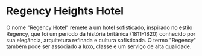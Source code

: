 # Regency Heights Hotel

O nome "Regency Hotel" remete a um hotel sofisticado,  inspirado no estilo Regency, que foi um período da história britânica (1811-1820) conhecido por sua elegância, arquitetura refinada e cultura sofisticada. O termo "Regency" também pode ser associado a luxo, classe e um serviço de alta qualidade.